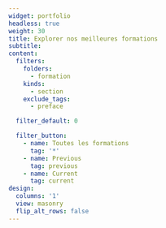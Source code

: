 ```yaml
---
widget: portfolio
headless: true
weight: 30
title: Explorer nos meilleures formations
subtitle:
content:
  filters:
    folders:
      - formation
    kinds:
      - section
    exclude_tags:
      - preface

  filter_default: 0

  filter_button:
    - name: Toutes les formations
      tag: '*'
    - name: Previous
      tag: previous
    - name: Current
      tag: current
design:
  columns: '1'
  view: masonry
  flip_alt_rows: false
---
```

